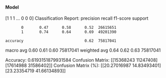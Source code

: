 #### Model
[1 1 1 ... 0 0 0]
Classification Report:
              precision    recall  f1-score   support

           0       0.47      0.58      0.52  26615651
           1       0.74      0.64      0.69  49201390

    accuracy                           0.62  75817041
   macro avg       0.60      0.61      0.60  75817041
weighted avg       0.64      0.62      0.63  75817041

Accuracy: 0.6193151879931584
Confusion Matrix:
[[15368243 11247408]
 [17614988 31586402]]
Confusion Matrix (%):
[[20.27016987 14.83493401]
 [23.23354719 41.66134893]]
